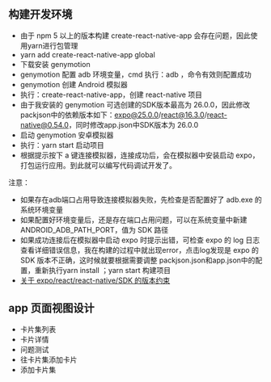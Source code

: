 ## 构建开发环境
* 由于 npm 5 以上的版本构建 create-react-native-app 会存在问题，因此使用yarn进行包管理
* yarn add create-react-native-app global
* 下载安装 genymotion
* genymotion 配置 adb 环境变量，cmd 执行：adb ，命令有效则配置成功
* genymotion 创建 Android 模拟器
* 执行：create-react-native-app，创建 react-native 项目
* 由于我安装的 genymotion 可选创建的SDK版本最高为 26.0.0，因此修改packjson中的依赖版本如下：expo@25.0.0/react@16.3.0/react-native@0.54.0，同时修改app.json中SDK版本为 26.0.0
* 启动 genymotion 安卓模拟器
* 执行：yarn start 启动项目
* 根据提示按下 a 键连接模拟器，连接成功后，会在模拟器中安装启动 expo，打包运行应用。到此就可以编写代码调试开发了。

注意：
* 如果存在adb端口占用导致连接模拟器失败，先检查是否配置好了 adb.exe 的系统环境变量
* 如果配置好环境变量后，还是存在端口占用问题，可以在系统变量中新建 ANDROID_ADB_PATH_PORT，值为 SDK 路径
* 如果成功连接后在模拟器中启动 expo 时提示出错，可检查 expo 的 log 日志查看详细错误信息，我在构建的过程中就出现error，点击log发现是 expo 的 SDK 版本不正确，这时候就要根据需要调整 packjson.json和app.json中的配置，重新执行yarn install ；yarn start 构建项目
* [关于 expo/react/react-native/SDK 的版本约束](https://github.com/react-community/create-react-native-app/blob/master/VERSIONS.md)

## app 页面视图设计
* 卡片集列表
* 卡片详情
* 问题测试
* 往卡片集添加卡片
* 添加卡片集